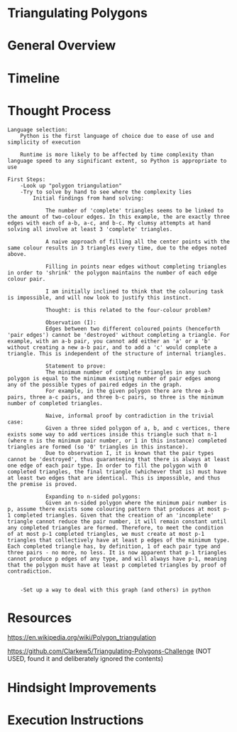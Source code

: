# Triangulating Polygons

# General Overview

# Timeline

# Thought Process

    Language selection:
        Python is the first language of choice due to ease of use and simplicity of execution

        Runtime is more likely to be affected by time complexity than language speed to any significant extent, so Python is appropriate to use

    First Steps:
        -Look up "polygon triangulation"
        -Try to solve by hand to see where the complexity lies
            Initial findings from hand solving:

                The number of 'complete' triangles seems to be linked to the amount of two-colour edges. In this example, the are exactly three edges with each of a-b, a-c, and b-c. My clumsy attempts at hand solving all involve at least 3 'complete' triangles.

                A naive approach of filling all the center points with the same colour results in 3 triangles every time, due to the edges noted above.

                Filling in points near edges without completing triangles in order to 'shrink' the polygon maintains the number of each edge colour pair.

                I am initially inclined to think that the colouring task is impossible, and will now look to justify this instinct.

                Thought: is this related to the four-colour problem?

                Observation (I):
                Edges between two different coloured points (henceforth 'pair edges') cannot be 'destroyed' without completing a triangle. For example, with an a-b pair, you cannot add either an 'a' or a 'b' without creating a new a-b pair, and to add a 'c' would complete a triangle. This is independent of the structure of internal triangles.

                Statement to prove:
                The minimum number of complete triangles in any such polygon is equal to the minimum existing number of pair edges among any of the possible types of paired edges in the graph.
                For example, in the given polygon there are three a-b pairs, three a-c pairs, and three b-c pairs, so three is the minimum number of completed triangles.

                Naive, informal proof by contradiction in the trivial case:
                Given a three sided polygon of a, b, and c vertices, there exists some way to add vertices inside this triangle such that n-1 (where n is the minimum pair number, or 1 in this instance) completed triangles are formed (so '0' triangles in this instance).
                Due to observation I, it is known that the pair types cannot be 'destroyed', thus guaranteeing that there is always at least one edge of each pair type. In order to fill the polygon with 0 completed triangles, the final triangle (whichever that is) must have at least two edges that are identical. This is impossible, and thus the premise is proved.

                Expanding to n-sided polygons:
                Given an n-sided polygon where the minimum pair number is p, assume there exists some colouring pattern that produces at most p-1 completed triangles. Given that the creation of an 'incomplete' triangle cannot reduce the pair number, it will remain constant until any completed triangles are formed. Therefore, to meet the condition of at most p-1 completed triangles, we must create at most p-1 triangles that collectively have at least p edges of the minimum type. Each completed triangle has, by definition, 1 of each pair type and three pairs - no more, no less. It is now apparent that p-1 triangles cannot produce p edges of any type, and will always have p-1, meaning that the polygon must have at least p completed triangles by proof of contradiction.


        -Set up a way to deal with this graph (and others) in python

# Resources

https://en.wikipedia.org/wiki/Polygon_triangulation

https://github.com/Clarkew5/Triangulating-Polygons-Challenge (NOT USED, found it and deliberately ignored the contents)

# Hindsight Improvements

# Execution Instructions

